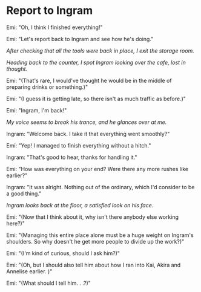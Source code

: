 # Report to Ingram
Emi: "Oh, I think I finished everything!"

Emi: "Let's report back to Ingram and see how he's doing."

*After checking that all the tools were back in place, I exit the storage room.*

*Heading back to the counter, I spot Ingram looking over the cafe, lost in thought.*

Emi: "(That's rare, I would've thought he would be in the middle of preparing drinks or something.)"

Emi: "(I guess it is getting late, so there isn't as much traffic as before.)"

Emi: "Ingram, I'm back!"

*My voice seems to break his trance, and he glances over at me.*

Ingram: "Welcome back. I take it that everything went smoothly?"

Emi: "Yep! I managed to finish everything without a hitch."

Ingram: "That's good to hear, thanks for handling it."

Emi: "How was everything on your end? Were there any more rushes like earlier?"

Ingram: "It was alright. Nothing out of the ordinary, which I'd consider to be a good thing."

*Ingram looks back at the floor, a satisfied look on his face.*

Emi: "(Now that I think about it, why isn't there anybody else working here?)"

Emi: "(Managing this entire place alone must be a huge weight on Ingram's shoulders. So why doesn't he get more people to divide up the work?)"

Emi: "(I'm kind of curious, should I ask him?)"

Emi: "(Oh, but I should also tell him about how I ran into Kai, Akira and Annelise earlier. )"

Emi: "(What should I tell him. . .?)"
